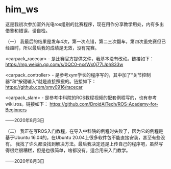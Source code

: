 # him_ws

这是我初次参加室外光电ros组别的比赛程序，现在用作分享教学用处，内有多出借鉴和错误，请自检。

（一）
我最后的结果是发车4次，第一次点错，第二三次翻车，第四次虽完赛但已经超时，所以最后我的成绩是无效，没有完赛。

<carpack_racecar> - 是比赛官方提供文件，我基本没有改动。链接如下：
https://mp.weixin.qq.com/s/0QC0-nxsWx0j77lJph833w

<carpack_controller> - 是参考xym学长的程序写的，其中加了“关节控制器“和”按键输入“就是直接照搬的。链接如下：
https://github.com/xmy0916/racecar

<carpack_slam> - 是参考中科院的ROS教程视频的配套例程写的，也有参考wiki.ros。链接如下：
https://github.com/DroidAITech/ROS-Academy-for-Beginners

——2020年8月3日

（二）
我正在写ROS入门教程，在导入中科院的例程时失败了，因为它的例程是基于Ubuntu 16.04的，在Ubuntu 20.04上很多软件包不能直接安装，甚至有些没有。
我找了许久都没找到解决方法。最后我决定还是上传自己的程序吧，虽然写得很烂很糟糕，但是也很简单，啥都没有，适合用来入门教学。

——2020年8月3日



